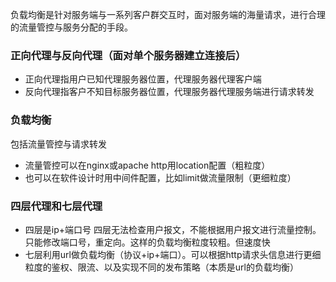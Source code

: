 负载均衡是针对服务端与一系列客户群交互时，面对服务端的海量请求，进行合理的流量管控与服务分配的手段。

### 正向代理与反向代理（面对单个服务器建立连接后）
- 正向代理指用户已知代理服务器位置，代理服务器代理客户端
- 反向代理指客户不知目标服务器位置，代理服务器代理服务端进行请求转发


### 负载均衡
包括流量管控与请求转发
- 流量管控可以在nginx或apache http用location配置（粗粒度）
- 也可以在软件设计时用中间件配置，比如limit做流量限制（更细粒度）


### 四层代理和七层代理
- 四层是ip+端口号 四层无法检查用户报文，不能根据用户报文进行流量控制。只能修改端口号，重定向。这样的负载均衡粒度较粗。但速度快
- 七层利用url做负载均衡（协议+ip+端口）。可以根据http请求头信息进行更细粒度的鉴权、限流、以及实现不同的发布策略（本质是url的负载均衡）



